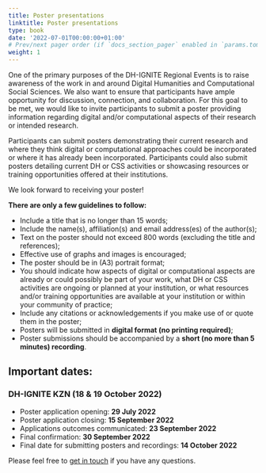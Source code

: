 ```yaml
---
title: Poster presentations
linktitle: Poster presentations
type: book
date: '2022-07-01T00:00:00+01:00'
# Prev/next pager order (if `docs_section_pager` enabled in `params.toml`)
weight: 1
---
```



One of the primary purposes of the DH-IGNITE Regional Events is to raise awareness of the work in and around Digital Humanities and Computational Social Sciences. We also want to ensure that participants have ample opportunity for discussion, connection, and collaboration. For this goal to be met, we would like to invite participants to submit a poster providing information regarding digital and/or computational aspects of their research or intended research. 

Participants can submit posters demonstrating their current research and where they think digital or computational approaches could be incorporated or where it has already been incorporated. Participants could also submit posters detailing current DH or CSS activities or showcasing resources or training opportunities offered at their institutions. 

We look forward to receiving your poster! 

**There are only a few guidelines to follow:**

- Include a title that is no longer than 15 words;
- Include the name(s), affiliation(s) and email address(es) of the author(s);
- Text on the poster should not exceed 800 words (excluding the title and references);
- Effective use of graphs and images is encouraged;
- The poster should be in (A3) portrait format;
- You should indicate how aspects of digital or computational aspects are already or could possibly be part of your work, what DH or CSS activities are ongoing or planned at your institution, or what resources and/or training opportunities are available at your institution or within your community of practice;
- Include any citations or acknowledgements if you make use of or quote them in the poster;
- Posters will be submitted in **digital format (no printing required)**;
- Poster submissions should be accompanied by a **short (no more than 5 minutes) recording**.


## Important dates:

### DH-IGNITE KZN (18 & 19 October 2022)

- Poster application opening: **29 July 2022**
- Poster application closing: **15 September 2022**
- Applications outcomes communicated: **23 September 2022**
- Final confirmation: **30 September 2022**
- Final date for submitting posters and recordings: **14 October 2022**

Please feel free to [get in touch](../../../#contact) if you have any questions. 
